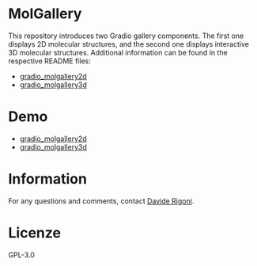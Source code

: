 # MolGallery
This repository introduces two Gradio gallery components. The first one displays 2D molecular structures, and the second one displays interactive 3D molecular structures.
Additional information can be found in the respective README files:

* [gradio_molgallery2d](./molgallery2d/README.md) 
* [gradio_molgallery3d](./molgallery3d/README.md)

# Demo
* [gradio_molgallery2d](https://huggingface.co/spaces/drigoni/gradio_molgallery2d)
* [gradio_molgallery3d](https://huggingface.co/spaces/drigoni/gradio_molgallery3d)

# Information
For any questions and comments, contact [Davide Rigoni](mailto:davide.rigoni.1@unipd.it).

# Licenze
GPL-3.0
